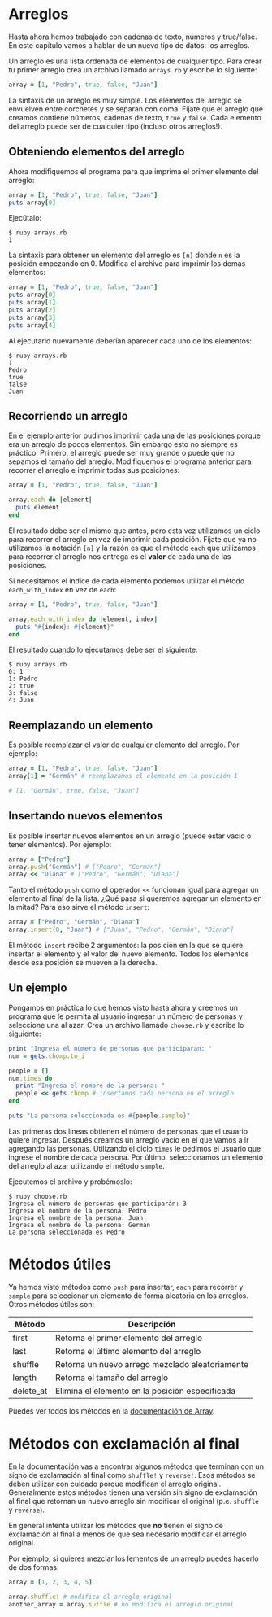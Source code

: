 # Arreglos

Hasta ahora hemos trabajado con cadenas de texto, números y true/false. En este capítulo vamos a hablar de un nuevo tipo de datos: los arreglos.

Un arreglo es una lista ordenada de elementos de cualquier tipo. Para crear tu primer arreglo crea un archivo llamado `arrays.rb` y escribe lo siguiente:

```ruby
array = [1, "Pedro", true, false, "Juan"]
```

La sintaxis de un arreglo es muy simple. Los elementos del arreglo se envuelven entre corchetes y se separan con coma. Fíjate que el arreglo que creamos contiene números, cadenas de texto, `true` y `false`. Cada elemento del arreglo puede ser de cualquier tipo (incluso otros arreglos!).

## Obteniendo elementos del arreglo

Ahora modifiquemos el programa para que imprima el primer elemento del arreglo:

```ruby
array = [1, "Pedro", true, false, "Juan"]
puts array[0]
```

Ejecútalo:

```shell
$ ruby arrays.rb
1
```

La sintaxis para obtener un elemento del arreglo es `[n]` donde `n` es la posición empezando en 0. Modifica el archivo para imprimir los demás elementos:

```ruby
array = [1, "Pedro", true, false, "Juan"]
puts array[0]
puts array[1]
puts array[2]
puts array[3]
puts array[4]
```

Al ejecutarlo nuevamente deberían aparecer cada uno de los elementos:

```shell
$ ruby arrays.rb
1
Pedro
true
false
Juan
```

## Recorriendo un arreglo

En el ejemplo anterior pudimos imprimir cada una de las posiciones porque era un arreglo de pocos elementos. Sin embargo esto no siempre es práctico. Primero, el arreglo puede ser muy grande o puede que no sepamos el tamaño del arreglo. Modifiquemos el programa anterior para recorrer el arreglo e imprimir todas sus posiciones:

```ruby
array = [1, "Pedro", true, false, "Juan"]

array.each do |element|
  puts element
end
```

El resultado debe ser el mismo que antes, pero esta vez utilizamos un ciclo para recorrer el arreglo en vez de imprimir cada posición. Fíjate que ya no utilizamos la notación `[n]` y la razón es que el método `each` que utilizamos para recorrer el arreglo nos entrega es el **valor** de cada una de las posiciones.

Si necesitamos el índice de cada elemento podemos utilizar el método `each_with_index` en vez de `each`:

```ruby
array = [1, "Pedro", true, false, "Juan"]

array.each_with_index do |element, index|
  puts "#{index}: #{element}"
end
```

El resultado cuando lo ejecutamos debe ser el siguiente:

```shell
$ ruby arrays.rb
0: 1
1: Pedro
2: true
3: false
4: Juan
```

## Reemplazando un elemento

Es posible reemplazar el valor de cualquier elemento del arreglo. Por ejemplo:

```ruby
array = [1, "Pedro", true, false, "Juan"]
array[1] = "Germán" # reemplazamos el elemento en la posición 1

# [1, "Germán", true, false, "Juan"]
```

## Insertando nuevos elementos

Es posible insertar nuevos elementos en un arreglo (puede estar vacío o tener elementos). Por ejemplo:

```ruby
array = ["Pedro"]
array.push("Germán") # ["Pedro", "Germán"]
array << "Diana" # ["Pedro", "Germán", "Diana"]
```

Tanto el método `push` como el operador `<<` funcionan igual para agregar un elemento al final de la lista. ¿Qué pasa si queremos agregar un elemento en la mitad? Para eso sirve el método `insert`:

```ruby
array = ["Pedro", "Germán", "Diana"]
array.insert(0, "Juan") # ["Juan", "Pedro", "Germán", "Diana"]
```

El método `insert` recibe 2 argumentos: la posición en la que se quiere insertar el elemento y el valor del nuevo elemento. Todos los elementos desde esa posición se mueven a la derecha.

## Un ejemplo

Pongamos en práctica lo que hemos visto hasta ahora y creemos un programa que le permita al usuario ingresar un número de personas y seleccione una al azar. Crea un archivo llamado `choose.rb` y escribe lo siguiente:

```ruby
print "Ingresa el número de personas que participarán: "
num = gets.chomp.to_i

people = []
num.times do
  print "Ingresa el nombre de la persona: "
  people << gets.chomp # insertamos cada persona en el arreglo
end

puts "La persona seleccionada es #{people.sample}"
```

Las primeras dos líneas obtienen el número de personas que el usuario quiere ingresar. Después creamos un arreglo vacío en el que vamos a ir agregando las personas. Utilizando el ciclo `times` le pedimos el usuario que ingrese el nombre de cada persona. Por último, seleccionamos un elemento del arreglo al azar utilizando el método `sample`.

Ejecutemos el archivo y probémoslo:

```shell
$ ruby choose.rb
Ingresa el número de personas que participarán: 3
Ingresa el nombre de la persona: Pedro
Ingresa el nombre de la persona: Juan
Ingresa el nombre de la persona: Germán
La persona seleccionada es Pedro
```

# Métodos útiles

Ya hemos visto métodos como `push` para insertar, `each` para recorrer y `sample` para seleccionar un elemento de forma aleatoria en los arreglos. Otros métodos útiles son:

| Método   | Descripción |
|---|---|
| first    | Retorna el primer elemento del arreglo |
| last     | Retorna el último elemento del arreglo |
| shuffle  | Retorna un nuevo arrego mezclado aleatoriamente |
| length   | Retorna el tamaño del arreglo |
| delete_at | Elimina el elemento en la posición especificada |

Puedes ver todos los métodos en la [documentación de Array](https://ruby-doc.org/core-2.3.1/Array.html).

# Métodos con exclamación al final

En la documentación vas a encontrar algunos métodos que terminan con un signo de exclamación al final como `shuffle!` y `reverse!`. Esos métodos se deben utilizar con cuidado porque modifican el arreglo original. Generalmente estos métodos tienen una versión sin signo de exclamación al final que retornan un nuevo arreglo sin modificar el original (p.e. `shuffle` y `reverse`).

En general intenta utilizar los métodos que **no** tienen el signo de exclamación al final a menos de que sea necesario modificar el arreglo original.

Por ejemplo, si quieres mezclar los lementos de un arreglo puedes hacerlo de dos formas:

```ruby
array = [1, 2, 3, 4, 5]

array.shuffle! # modifica el arreglo original
another_array = array.suffle # no modifica el arreglo original
```
